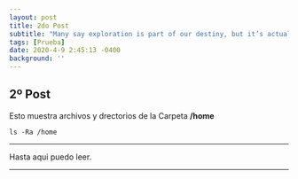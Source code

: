 ```yaml
---
layout: post
title: 2do Post
subtitle: "Many say exploration is part of our destiny, but it’s actually our duty to future generations."
tags: [Prueba]
date: 2020-4-9 2:45:13 -0400
background: ''
---
```


 ## 2º Post

 Esto muestra archivos y drectorios de la Carpeta **/home**

`ls -Ra /home`

***

 Hasta aqui puedo leer.

 ___

